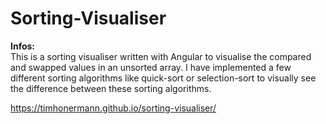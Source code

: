 # Sorting-Visualiser

**Infos:**\
This is a sorting visualiser written with Angular to visualise the compared and swapped values in an unsorted array.
I have implemented a few different sorting algorithms like quick-sort or selection-sort to visually see the difference
between these sorting algorithms.

https://timhonermann.github.io/sorting-visualiser/
